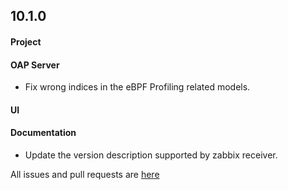 ## 10.1.0

#### Project


#### OAP Server
* Fix wrong indices in the eBPF Profiling related models.


#### UI


#### Documentation
* Update the version description supported by zabbix receiver.


All issues and pull requests are [here](https://github.com/apache/skywalking/milestone/205?closed=1)
